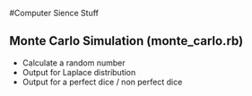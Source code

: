 #Computer Sience Stuff

## Monte Carlo Simulation (monte_carlo.rb)
- Calculate a random number
- Output for Laplace distribution
- Output for a perfect dice / non perfect dice


